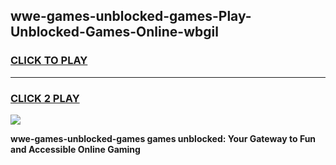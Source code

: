 
## wwe-games-unblocked-games-Play-Unblocked-Games-Online-wbgil
<h3>
<a href="https://premium76.site?title=wwe-games-unblocked-games&ref=25A">CLICK TO PLAY</a></h3>
<hr>

<h3>
<a href="https://premium76.site?title=wwe-games-unblocked-games&ref=25A">CLICK 2 PLAY</a>
  
</h3>

<a href="https://premium76.site?title=wwe-games-unblocked-games&ref=25A"><img src="https://clearcache.store/games.png"></a>


**wwe-games-unblocked-games games unblocked: Your Gateway to Fun and Accessible Online Gaming**
